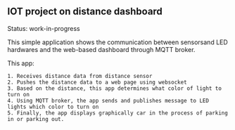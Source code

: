 ## IOT project on distance dashboard ##

Status: work-in-progress 

This simple application shows the communication between sensorsand LED hardwares
and the web-based dashboard through MQTT broker.

This app:

	1. Receives distance data from distance sensor
	2. Pushes the distance data to a web page using websocket
	3. Based on the distance, this app determines what color of light to turn on
	4. Using MQTT broker, the app sends and publishes message to LED lights which color to turn on
    5. Finally, the app displays graphically car in the process of parking in or parking out.